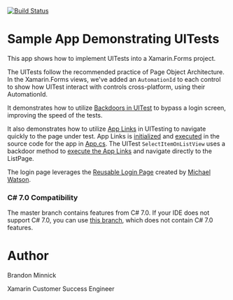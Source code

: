 [![Build Status](https://www.bitrise.io/app/7d55e4014e3f2164.svg?token=obxBTbr5cKzohmwZbTJJTQ)](https://www.bitrise.io/app/7d55e4014e3f2164)
# Sample App Demonstrating UITests
This app shows how to implement UITests into a Xamarin.Forms project.

The UITests follow the recommended practice of Page Object Architecture. In the Xamarin.Forms views, we've added an `AutomationId` to each control to show how UITest interact with controls cross-platform, using their AutomationId. 

It demonstrates how to utilize [Backdoors in UITest](https://developer.xamarin.com/guides/testcloud/uitest/working-with/backdoors/) to bypass a login screen, improving the speed of the tests. 

It also demonstrates how to utilize [App Links](https://blog.xamarin.com/deep-link-content-with-xamarin-forms-url-navigation/) in UITesting to navigate quickly to the page under test. App Links is [initialized](https://github.com/brminnick/UITestSampleApp/blob/master/UITestSampleApp/UITestSampleApp/App.cs#L71) and [executed](https://github.com/brminnick/UITestSampleApp/blob/master/UITestSampleApp/UITestSampleApp/App.cs#L74) in the source code for the app in [App.cs](https://github.com/brminnick/UITestSampleApp/blob/master/UITestSampleApp/UITestSampleApp/App.cs). The UITest `SelectItemOnListView` uses a backdoor method to [execute the App Links](https://github.com/brminnick/UITestSampleApp/blob/master/UITestSampleApp/UITestSampleApp.UITests/Tests/TestsAfterLoginScreen.cs#L52) and navigate directly to the ListPage.

The login page leverages the [Reusable Login Page](https://github.com/michael-watson/Forms-Expenses/tree/master/MyLoginUI) created by [Michael Watson](https://github.com/michael-watson).

### C# 7.0 Compatibility
The master branch contains features from C# 7.0. If your IDE does not support C# 7.0, you can use [this branch](https://github.com/brminnick/UITestSampleApp/tree/Remove-C%237), which does not contain C# 7.0 features.

Author
===
Brandon Minnick

Xamarin Customer Success Engineer
